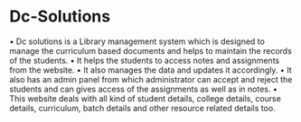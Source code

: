 # Dc-Solutions

• Dc solutions is a Library management system which is designed to 
manage the curriculum based documents and helps to maintain the 
records of the students.
• It helps the students to access notes and assignments from the website.
• It also manages the data and updates it accordingly.
• It also has an admin panel from which administrator can accept and 
reject the students and can gives access of the assignments as well as in 
notes.
• This website deals with all kind of student details, college details, 
course details, curriculum, batch details and other resource related 
details too.
